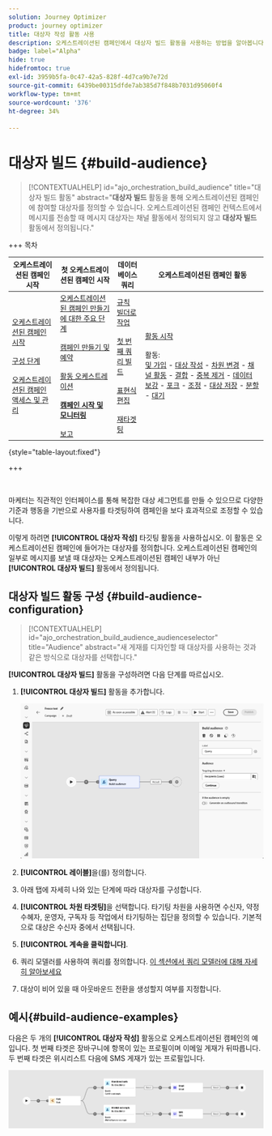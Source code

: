 ```yaml
---
solution: Journey Optimizer
product: journey optimizer
title: 대상자 작성 활동 사용
description: 오케스트레이션된 캠페인에서 대상자 빌드 활동을 사용하는 방법을 알아봅니다
badge: label="Alpha"
hide: true
hidefromtoc: true
exl-id: 3959b5fa-0c47-42a5-828f-4d7ca9b7e72d
source-git-commit: 6439be00315dfde7ab385d7f848b7031d95060f4
workflow-type: tm+mt
source-wordcount: '376'
ht-degree: 34%

---
```


# 대상자 빌드 {#build-audience}

>[!CONTEXTUALHELP]
>id="ajo_orchestration_build_audience"
>title="대상자 빌드 활동"
>abstract="**대상자 빌드** 활동을 통해 오케스트레이션된 캠페인에 참여할 대상자를 정의할 수 있습니다. 오케스트레이션된 캠페인 컨텍스트에서 메시지를 전송할 때 메시지 대상자는 채널 활동에서 정의되지 않고 **대상자 빌드** 활동에서 정의됩니다."

+++ 목차

| 오케스트레이션된 캠페인 시작 | 첫 오케스트레이션된 캠페인 시작 | 데이터베이스 쿼리 | 오케스트레이션된 캠페인 활동 |
|---|---|---|---|
| [오케스트레이션된 캠페인 시작](gs-orchestrated-campaigns.md)<br/><br/>[구성 단계](configuration-steps.md)<br/><br/>[오케스트레이션된 캠페인 액세스 및 관리](access-manage-orchestrated-campaigns.md) | [오케스트레이션된 캠페인 만들기에 대한 주요 단계](gs-campaign-creation.md)<br/><br/>[캠페인 만들기 및 예약](create-orchestrated-campaign.md)<br/><br/>[활동 오케스트레이션](orchestrate-activities.md)<br/><br/><b>[캠페인 시작 및 모니터링](start-monitor-campaigns.md)</b><br/><br/>[보고](reporting-campaigns.md) | [규칙 빌더로 작업](orchestrated-rule-builder.md)<br/><br/>[첫 번째 쿼리 빌드](build-query.md)<br/><br/>[표현식 편집](edit-expressions.md)<br/><br/>[재타겟팅](retarget.md) | [활동 시작](activities/about-activities.md)<br/><br/>활동:<br/>[및 가입](activities/and-join.md) - [대상 작성](activities/build-audience.md) - [차원 변경](activities/change-dimension.md) - [채널 활동](activities/channels.md) - [결합](activities/combine.md) - [중복 제거](activities/deduplication.md) - [데이터 보강](activities/enrichment.md) - [포크](activities/fork.md) - [조정](activities/reconciliation.md) - [대상 저장](save-audience.md) - [분할](activities/split.md) - [대기](activities/wait.md) |

{style="table-layout:fixed"}

+++

<br/>

마케터는 직관적인 인터페이스를 통해 복잡한 대상 세그먼트를 만들 수 있으므로 다양한 기준과 행동을 기반으로 사용자를 타겟팅하여 캠페인을 보다 효과적으로 조정할 수 있습니다.

이렇게 하려면 **[!UICONTROL 대상자 작성]** 타깃팅 활동을 사용하십시오. 이 활동은 오케스트레이션된 캠페인에 들어가는 대상자를 정의합니다. 오케스트레이션된 캠페인의 일부로 메시지를 보낼 때 대상자는 오케스트레이션된 캠페인 내부가 아닌 **[!UICONTROL 대상자 빌드]** 활동에서 정의됩니다.

## 대상자 빌드 활동 구성 {#build-audience-configuration}

>[!CONTEXTUALHELP]
>id="ajo_orchestration_build_audience_audienceselector"
>title="Audience"
>abstract="새 게재를 디자인할 때 대상자를 사용하는 것과 같은 방식으로 대상자를 선택합니다."

**[!UICONTROL 대상자 빌드]** 활동을 구성하려면 다음 단계를 따르십시오.

1. **[!UICONTROL 대상자 빌드]** 활동을 추가합니다.

   ![](../assets/build-audience.png)

1. **[!UICONTROL 레이블]**&#x200B;을(를) 정의합니다.

1. 아래 탭에 자세히 나와 있는 단계에 따라 대상자를 구성합니다.

1. **[!UICONTROL 차원 타겟팅]**&#x200B;을 선택합니다. 타기팅 차원을 사용하면 수신자, 약정 수혜자, 운영자, 구독자 등 작업에서 타기팅하는 집단을 정의할 수 있습니다. 기본적으로 대상은 수신자 중에서 선택됩니다.

1. **[!UICONTROL 계속을 클릭합니다]**.

1. 쿼리 모델러를 사용하여 쿼리를 정의합니다. [이 섹션에서 쿼리 모델러에 대해 자세히 알아보세요](../orchestrated-rule-builder.md)

1. 대상이 비어 있을 때 아웃바운드 전환을 생성할지 여부를 지정합니다.

## 예시{#build-audience-examples}

다음은 두 개의 **[!UICONTROL 대상자 작성]** 활동으로 오케스트레이션된 캠페인의 예입니다. 첫 번째 타겟은 장바구니에 항목이 있는 프로필이며 이메일 게재가 뒤따릅니다. 두 번째 타겟은 위시리스트 다음에 SMS 게재가 있는 프로필입니다.

![](../assets/build-audience-2.png)
